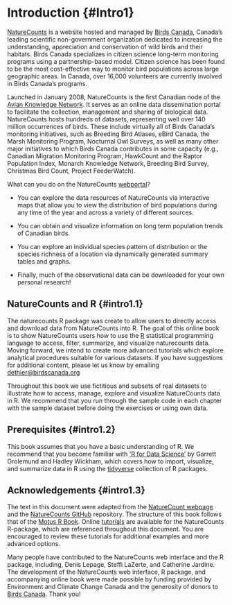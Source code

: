# Introduction {#Intro1}




[NatureCounts](https://www.naturecounts.ca) is a website hosted and managed by [Birds Canada](https://www.birdscanada.org), Canada’s leading scientific non-government organization dedicated to increasing the understanding, appreciation and conservation of wild birds and their habitats. Birds Canada specializes in citizen science long-term monitoring programs using a partnership-based model.  Citizen science has been found to be the most cost-effective way to monitor bird populations across large geographic areas. In Canada, over 16,000 volunteers are currently involved in Birds Canada’s programs. 

Launched in January 2008, NatureCounts  is the first Canadian node of the [Avian Knowledge Network](http://www.avianknowledge.net). It serves as an online data dissemination portal to facilitate the collection, management and sharing of biological data.  NatureCounts hosts hundreds of datasets, representing well over 140 million occurrences of birds. These include virtually all of Birds Canada’s monitoring initiatives, such as Breeding Bird Atlases, eBird Canada, the Marsh Monitoring Program, Nocturnal Owl Surveys, as well as many other major initiatives to which Birds Canada contributes in some capacity (e.g., Canadian Migration Monitoring Program, HawkCount and the Raptor Population Index, Monarch Knowledge Network, Breeding Bird Survey, Christmas Bird Count, Project FeederWatch). 

What can you do on the NatureCounts [webportal](https://www.naturecounts.ca)?

  -	You can explore the data resources of NatureCounts via interactive maps that allow you to view the distribution of bird populations during any time of the year and across a variety of different sources. 

  -	You can obtain and visualize information on long term population trends of Canadian birds.

  -	You can explore an individual species pattern of distribution or the species richness of a location via dynamically generated summary tables and graphs.

  -	Finally, much of the observational data can be downloaded for your own personal research!

## NatureCounts and R {#intro1.1}

The naturecounts R package was create to allow users to directly access and download data from NatureCounts into R. The goal of this online book is to show NatureCounts users how to use the [R](https://www.r-project.org/) statistical programming language  to access, filter, summarize, and visualize naturecounts data. Moving forward, we intend to create more advanced tutorials which explore analytical procedures suitable for various datasets. If you have suggestions for additional content, please let us know by emailing dethier@birdscanada.org

Throughout this book we use fictitious and subsets of real datasets to illustrate how to access, manage, explore and visualize NatureCounts data in R. We recommend that you run through the sample code in each chapter with the sample dataset before doing the exercises or using own data. 

## Prerequisites {#intro1.2}

This book assumes that you have a basic understanding of R. We recommend that you become familiar with ['R for Data Science’](http://r4ds.had.co.nz/) by Garrett Grolemund and Hadley Wickham, which covers how to import, visualize, and summarize data in R using the [tidyverse](https://www.tidyverse.org/) collection of R packages. 

## Acknowledgements {#intro1.3}

The text in this document were adapted from the [NatureCount webpage](https://www.birdscanada.org/birdmon/default/main.jsp) and the [NatureCounts GitHub](https://github.com/BirdStudiesCanada/naturecounts) repository. The structure of this book follows that of the [Motus R Book](https://beta.motus.org/MotusRBook/index.html). Online [tutorials](https://birdstudiescanada.github.io/naturecounts/articles/index.html) are available for the NatureCounts R-package, which are referenced throughout this document. You are encouraged to review these tutorials for additional examples and more advanced options.  

Many people have contributed to the NatureCounts web interface and the R package, including, Denis Lepage, Steffi LaZerte, and Catherine Jardine. The development of the NatureCounts web interface, R package, and accompanying online book were made possible by funding provided by Environment and Climate Change Canada and the generosity of donors to [Birds Canada](https://www.birdscanada.org/give/). Thank you!

